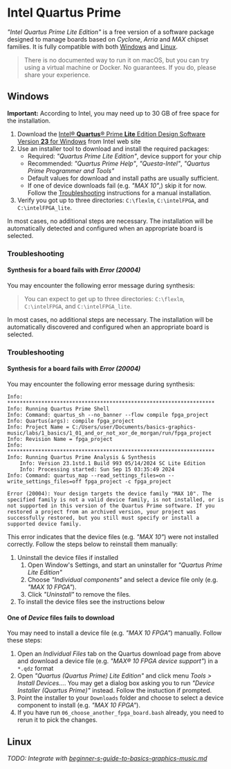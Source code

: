# Intel Quartus Prime

_"Intel Quartus Prime Lite Edition"_ is a free version of a software package 
designed to manage boards based on _Cyclone_, _Arria_ and _MAX_ chipset families.
It is fully compatible with both [Windows](#Windows) and [Linux](#Linux).

> There is no documented way to run it on macOS, but you can try
using a virtual machine or Docker. No guarantees. If you do, 
please share your experience.

## Windows

**Important:** According to Intel, you may need up to 30 GB of free space for the installation.

1. Download the [Intel® **Quartus**® Prime **Lite** Edition Design Software Version **23** for Windows](https://www.intel.com/content/www/us/en/software-kit/825278/intel-quartus-prime-lite-edition-design-software-version-23-1-1-for-windows.html?wapkw=quartus%20lite) from Intel web site
2. Use an installer tool to download and install the required packages:
   * Required: _"Quartus Prime Lite Edition"_, device support for your chip
   * Recommended: _"Quartus Prime Help"_, _"Questa-Intel"_, _"Quartus Prime Programmer and Tools"_
   * Default values for download and install paths are usually sufficient.
   * If one of device downloads fail (e.g. _"MAX 10"_,) skip it for now.
     Follow the [Troubleshooting](#Troubleshooting) instructions
     for a manual installation.
3. Verify you got up to three directories: `C:\flexlm`, `C:\intelFPGA`, and `C:\intelFPGA_lite`.

In most cases, no additional steps are necessary. The installation will be automatically detected and configured when an appropriate board is selected.

### Troubleshooting

#### Synthesis for a board fails with _Error (20004)_

You may encounter the following error message during synthesis:

> You can expect to get up to three directories: `C:\flexlm`, `C:\intelFPGA`, and `C:\intelFPGA_lite`.

In most cases, no additional steps are necessary. The installation will be automatically discovered and configured when an appropriate board is selected.

### Troubleshooting

#### Synthesis for a board fails with _Error (20004)_

You may encounter the following error message during synthesis:

```
Info: *******************************************************************
Info: Running Quartus Prime Shell
Info: Command: quartus_sh --no_banner --flow compile fpga_project
Info: Quartus(args): compile fpga_project
Info: Project Name = C:/Users/user/Documents/basics-graphics-music/labs/1_basics/1_01_and_or_not_xor_de_morgan/run/fpga_project
Info: Revision Name = fpga_project
Info: *******************************************************************
Info: Running Quartus Prime Analysis & Synthesis
    Info: Version 23.1std.1 Build 993 05/14/2024 SC Lite Edition
    Info: Processing started: Sun Sep 15 03:35:49 2024
Info: Command: quartus_map --read_settings_files=on --write_settings_files=off fpga_project -c fpga_project

Error (20004): Your design targets the device family "MAX 10". The specified family is not a valid device family, is not installed, or is not supported in this version of the Quartus Prime software. If you restored a project from an archived version, your project was successfully restored, but you still must specify or install a supported device family.
``` 

This error indicates that the device files (e.g. _"MAX 10"_) were not installed
correctly. Follow the steps below to reinstall them manually:

1. Uninstall the device files if installed
   1. Open Window's Settings, and start an uninstaller for 
      _"Quartus Prime Lite Edition"_
   1. Choose _"Individual components"_ and select a device file only (e.g. _"MAX 10 FPGA"_).
   1. Click _"Uninstall"_ to remove the files.
1. To install the device files see the instructions below 

#### One of _Device_ files fails to download

You may need to install a device file (e.g. _"MAX 10 FPGA"_) manually. 
Follow these steps:

1. Open an _Individual Files_ tab on the Quartus download page from above and download a device file
   (e.g. _"MAX® 10 FPGA device support"_) in a `*.qdz` format
1. Open _"Quartus (Quartus Prime) Lite Edition"_ and 
   click menu _Tools > Install Devices..._.
   You may get a dialog box asking you to run 
   _"Device Installer (Quartus Prime)"_ instead. Follow the instuction if
      prompted.
1. Point the installer to your `Downloads` folder and choose to select
   a device component to install (e.g. _"MAX 10 FPGA"_). 
1. If you have run `06_choose_another_fpga_board.bash` already, you
   need to rerun it to pick the changes.


## Linux

_TODO: Integrate with [beginner-s-guide-to-basics-graphics-music.md](./beginner-s-guide-to-basics-graphics-music.md)_
